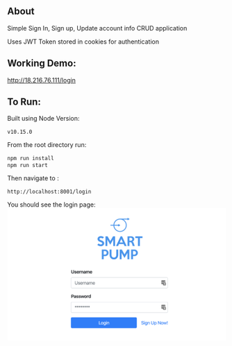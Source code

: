 ## About

Simple Sign In, Sign up, Update account info CRUD application

Uses JWT Token stored in cookies for authentication

## Working Demo: 

http://18.216.76.111/login

## To Run: 

Built using Node Version: 

    v10.15.0

From the root directory run: 
 
    npm run install
    npm run start 

Then navigate to :

    http://localhost:8001/login

You should see the login page: 
![GitHub Logo](/Images/LogoSplash.png)
